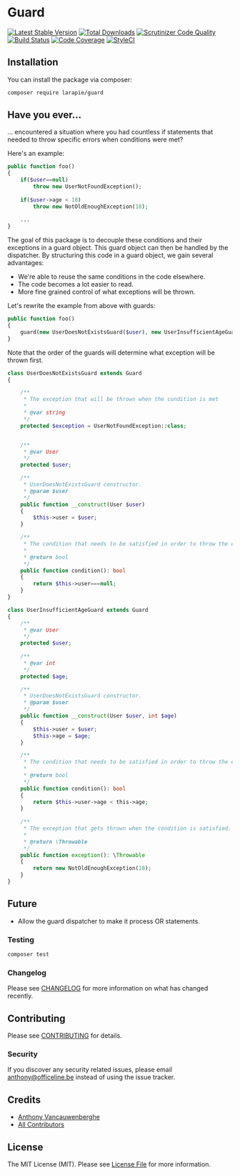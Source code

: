 # Guard
[![Latest Stable Version](https://poser.pugx.org/larapie/guard/v/stable)](https://packagist.org/packages/larapie/guard)
[![Total Downloads](https://poser.pugx.org/larapie/guard/downloads)](https://packagist.org/packages/larapie/guard)
[![Scrutinizer Code Quality](https://scrutinizer-ci.com/g/larapie/guard/badges/quality-score.png?b=master)](https://scrutinizer-ci.com/g/larapie/guard/?branch=master)
[![Build Status](https://travis-ci.org/larapie/guard.svg?branch=master)](https://travis-ci.org/larapie/guard)
[![Code Coverage](https://scrutinizer-ci.com/g/larapie/guard/badges/coverage.png?b=master)](https://scrutinizer-ci.com/g/larapie/guard/?branch=master)
[![StyleCI](https://github.styleci.io/repos/178550231/shield?branch=master)](https://github.styleci.io/repos/178550231)

## Installation

You can install the package via composer:

```bash
composer require larapie/guard
```

## Have you ever…

… encountered a situation where you had countless if statements that needed to throw specific errors when conditions were met?

Here's an example:

```php
public function foo()
{
    if($user==null)
        throw new UserNotFoundException();
        
    if($user->age < 18)
        throw new NotOldEnoughException(18);
        
    ...
}
```

The goal of this package is to decouple these conditions and their exceptions in a guard object. This guard object can then be handled by the dispatcher.
By structuring this code in a guard object, we gain several advantages:

- We're able to reuse the same conditions in the code elsewhere.
- The code becomes a lot easier to read.
- More fine grained control of what exceptions will be thrown.

Let's rewrite the example from above with guards:

```php
public function foo()
{
    guard(new UserDoesNotExistsGuard($user), new UserInsufficientAgeGuard($user, 18));
}
```

Note that the order of the guards will determine what exception will be thrown first.

```php
class UserDoesNotExistsGuard extends Guard
{

    /**
     * The exception that will be thrown when the condition is met
     *
     * @var string
     */
    protected $exception = UserNotFoundException::class;


    /**
     * @var User
     */
    protected $user;

    /**
     * UserDoesNotExistsGuard constructor.
     * @param $user
     */
    public function __construct(User $user)
    {
        $this->user = $user;
    }

    /**
     * The condition that needs to be satisfied in order to throw the exception.
     *
     * @return bool
     */
    public function condition(): bool
    {
        return $this->user===null;
    }
}
```

```php
class UserInsufficientAgeGuard extends Guard
{
    /**
     * @var User
     */
    protected $user;
    
    /**
     * @var int
     */
    protected $age;    

    /**
     * UserDoesNotExistsGuard constructor.
     * @param $user
     */
    public function __construct(User $user, int $age)
    {
        $this->user = $user;
        $this->age = $age;
    }

    /**
     * The condition that needs to be satisfied in order to throw the exception.
     *
     * @return bool
     */
    public function condition(): bool
    {
        return $this->user->age < this->age;
    }
    
    /**
     * The exception that gets thrown when the condition is satisfied.
     *
     * @return \Throwable
     */
    public function exception(): \Throwable
    {
        return new NotOldEnoughException(18);
    }    
}
```

## Future

- Allow the guard dispatcher to make it process OR statements.

### Testing

``` bash
composer test
```

### Changelog

Please see [CHANGELOG](CHANGELOG.md) for more information on what has changed recently.

## Contributing

Please see [CONTRIBUTING](CONTRIBUTING.md) for details.

### Security

If you discover any security related issues, please email anthony@officeline.be instead of using the issue tracker.

## Credits

- [Anthony Vancauwenberghe](https://github.com/larapie)
- [All Contributors](../../contributors)

## License

The MIT License (MIT). Please see [License File](LICENSE.md) for more information.
